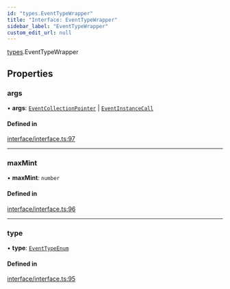 ```yaml
---
id: "types.EventTypeWrapper"
title: "Interface: EventTypeWrapper"
sidebar_label: "EventTypeWrapper"
custom_edit_url: null
---
```


[types](../namespaces/types.md).EventTypeWrapper

## Properties

### args

• **args**: [`EventCollectionPointer`](types.EventCollectionPointer.md) \| [`EventInstanceCall`](types.EventInstanceCall.md)

#### Defined in

[interface/interface.ts:97](https://github.com/CityOfZion/isengard/blob/aaf6827/sdk/src/interface/interface.ts#L97)

___

### maxMint

• **maxMint**: `number`

#### Defined in

[interface/interface.ts:96](https://github.com/CityOfZion/isengard/blob/aaf6827/sdk/src/interface/interface.ts#L96)

___

### type

• **type**: [`EventTypeEnum`](../enums/types.EventTypeEnum.md)

#### Defined in

[interface/interface.ts:95](https://github.com/CityOfZion/isengard/blob/aaf6827/sdk/src/interface/interface.ts#L95)
